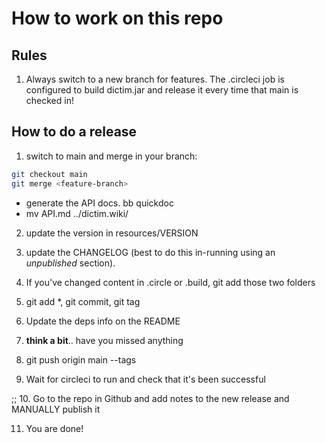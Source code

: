 # How to work on this repo

## Rules

1. Always switch to a new branch for features. The .circleci job is configured to build dictim.jar and release it every time that main is checked in!





## How to do a release

1. switch to main and merge in your branch:

````bash
git checkout main
git merge <feature-branch>
````

- generate the API docs. bb quickdoc
- mv API.md ../dictim.wiki/


2. update the version in resources/VERSION


3. update the CHANGELOG (best to do this in-running using an *unpublished* section).


4. If you've changed content in .circle or .build, git add those two folders


5. git add *, git commit, git tag <new-version> <sha-from-commit>


6. Update the deps info on the README


7. **think a bit**.. have you missed anything


8. git push origin main --tags


9. Wait for circleci to run and check that it's been successful


;; 10. Go to the repo in Github and add notes to the new release and MANUALLY publish it


11. You are done!
